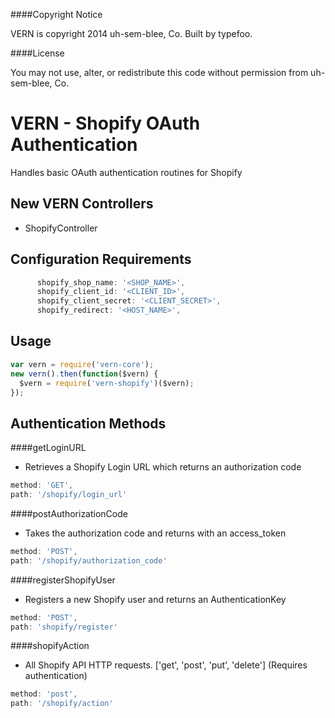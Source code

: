 ####Copyright Notice

VERN is copyright 2014 uh-sem-blee, Co. Built by typefoo.

####License

You may not use, alter, or redistribute this code without permission from uh-sem-blee, Co.

# VERN - Shopify OAuth Authentication

Handles basic OAuth authentication routines for Shopify

## New VERN Controllers

* ShopifyController

## Configuration Requirements

```javascript
      shopify_shop_name: '<SHOP_NAME>',
      shopify_client_id: '<CLIENT_ID>',
      shopify_client_secret: '<CLIENT_SECRET>',
      shopify_redirect: '<HOST_NAME>',
```
## Usage

```javascript
var vern = require('vern-core');
new vern().then(function($vern) {
  $vern = require('vern-shopify')($vern);
});
```
## Authentication Methods

####getLoginURL
- Retrieves a Shopify Login URL which returns an authorization code

```javascript
method: 'GET',
path: '/shopify/login_url'
```

####postAuthorizationCode
- Takes the authorization code and returns with an access_token

```javascript
method: 'POST',
path: '/shopify/authorization_code'
```

####registerShopifyUser
 - Registers a new Shopify user and returns an AuthenticationKey

```javascript
method: 'POST',
path: 'shopify/register'
```

####shopifyAction
 - All Shopify API HTTP requests. ['get', 'post', 'put', 'delete']  (Requires authentication)

```javascript
method: 'post',
path: '/shopify/action'
```





